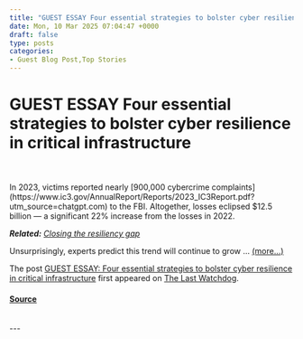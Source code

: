 ```yaml
---
title: "GUEST ESSAY Four essential strategies to bolster cyber resilience in critical infrastructure"
date: Mon, 10 Mar 2025 07:04:47 +0000
draft: false
type: posts
categories: 
- Guest Blog Post,Top Stories
---
```

# GUEST ESSAY Four essential strategies to bolster cyber resilience in critical infrastructure

<br/>

<br/>
In 2023, victims reported nearly [900,000 cybercrime complaints](https://www.ic3.gov/AnnualReport/Reports/2023_IC3Report.pdf?utm_source=chatgpt.com) to the FBI. Altogether, losses eclipsed $12.5 billion — a significant 22% increase from the losses in 2022.

_**Related:** [Closing the resiliency gap](https://www.forbes.com/sites/tonybradley/2024/12/11/closing-the-cyber-resilience-gap/)_

Unsurprisingly, experts predict this trend will continue to grow … [(more…)](https://www.lastwatchdog.com/guest-essay-four-essential-strategies-to-bolster-cyber-resilience-in-critical-infrastructure/)

The post [GUEST ESSAY: Four essential strategies to bolster cyber resilience in critical infrastructure](https://www.lastwatchdog.com/guest-essay-four-essential-strategies-to-bolster-cyber-resilience-in-critical-infrastructure/) first appeared on [The Last Watchdog](https://www.lastwatchdog.com).

#### [Source](https://www.lastwatchdog.com/guest-essay-four-essential-strategies-to-bolster-cyber-resilience-in-critical-infrastructure/)

<br/>
---
